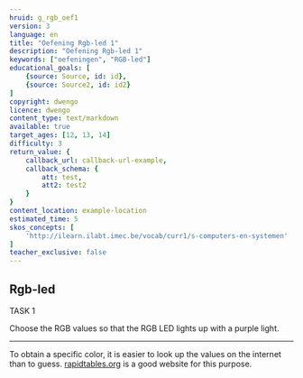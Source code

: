 ```yaml
---
hruid: g_rgb_oef1
version: 3
language: en
title: "Oefening Rgb-led 1"
description: "Oefening Rgb-led 1"
keywords: ["oefeningen", "RGB-led"]
educational_goals: [
    {source: Source, id: id}, 
    {source: Source2, id: id2}
]
copyright: dwengo
licence: dwengo
content_type: text/markdown
available: true
target_ages: [12, 13, 14]
difficulty: 3
return_value: {
    callback_url: callback-url-example,
    callback_schema: {
        att: test,
        att2: test2
    }
}
content_location: example-location
estimated_time: 5
skos_concepts: [
    'http://ilearn.ilabt.imec.be/vocab/curr1/s-computers-en-systemen'
]
teacher_exclusive: false
---
```

## Rgb-led

TASK 1

Choose the RGB values so that the RGB LED lights up with a purple light.

***

<div class="alert alert-box alert-success">
To obtain a specific color, it is easier to look up the values on the internet than to guess. <a href="https://www.rapidtables.com/web/color/purple-color.html">rapidtables.org</a> is a good website for this purpose.
</div>